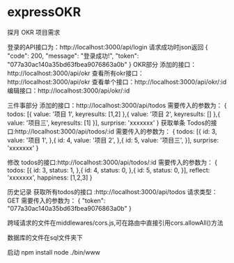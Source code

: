 # expressOKR
探月 OKR 项目需求

登录的API接口为：http://localhost:3000/api/login
请求成功时json返回
{
    "code": 200,
    "message": "登录成功!",
    "token": "077a30ac140a35bd63fbea9076863a0b"
}
OKR部分
添加的接口：http://localhost:3000/api/okr
查看所有okr接口：http://localhost:3000/api/okr
查看单个接口：http://localhost:3000/api/okr/:id
编辑接口：http://localhost:3000/api/okr/:id


三件事部分
添加的接口：http://localhost:3000/api/todos
需要传入的参数为：
{
  todos: [{
    value: '项目 1',
    keyresults: [1,2]
  },{
    value: '项目 2',
    keyresults: []
  },{
    value: '项目三',
    keyresults: [1]
  }],
  surprise: 'xxxxxxx'
}
获取单条 Todos的接口:http://localhost:3000/api/todos/:id
需要传入的参数为：
{
  todos: [{
    id: 3,
    value: '项目 1',
  },{
    id: 4,
    value: '项目 2',
  },{
    id: 5,
    value: '项目三',
  }],
  surprise: 'xxxxxxx'
}

修改 todos的接口:http://localhost:3000/api/todos/:id
需要传入的参数为：
{
  todos: [{
    id: 3,
    status: 1,
  },{
    id: 4,
    status: 0,
  },{
    id: 5,
    status: 0,
  }],
  reflect: 'xxxxxxx',
  happiness: [1,2,3]
}

历史记录 获取所有todos的接口 :http://localhost:3000/api/todos
请求类型：GET
需要传入的参数为：
{
  "token": "077a30ac140a35bd63fbea9076863a0b"
}



跨域请求的文件在middlewares/cors.js,可在路由中直接引用cors.allowAll()方法

数据库的文件在sql文件夹下


启动 npm install 
    node ./bin/www
    



